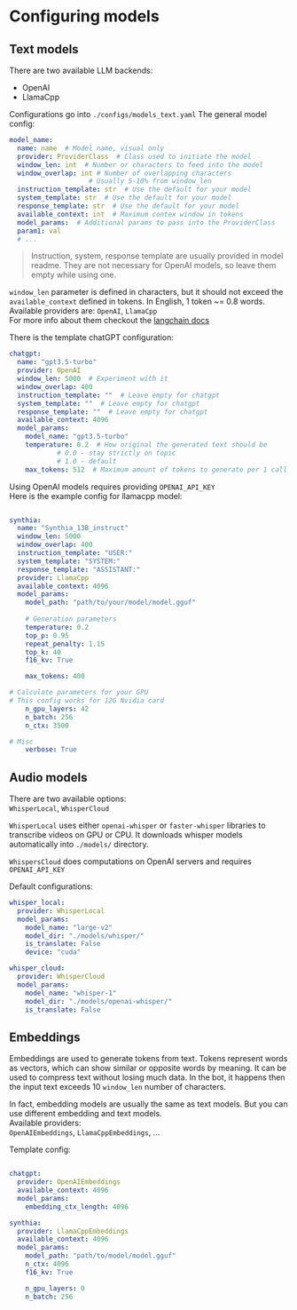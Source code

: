 # Configuring models

## Text models
There are two available LLM backends:
- OpenAI
- LlamaCpp

Configurations go into `./configs/models_text.yaml`
The general model config:

```yaml
model_name:
  name: name  # Model name, visual only
  provider: ProviderClass  # Class used to initiate the model
  window_len: int  # Number or characters to feed into the model
  window_overlap: int # Number of overlapping characters 
                    # Usually 5-10% from window_len
  instruction_template: str  # Use the default for your model 
  system_template: str  # Use the default for your model
  response_template: str  # Use the default for your model
  available_context: int  # Maximum contex window in tokens
  model_params:  # Additional params to pass into the ProviderClass
  param1: val
  # ...
```

> Instruction, system, response template are usually provided in model readme. They are not necessary for OpenAI models, so leave them empty while using one.

`window_len` parameter is defined in characters, but it should not exceed the `available_context` defined in tokens. In English, 1 token ~= 0.8 words.   
Available providers are: `OpenAI`, `LlamaCpp`  
For more info about them checkout the [langchain docs](https://python.langchain.com/docs/modules/model_io/models/llms/)

There is the template chatGPT configuration:

```yaml
chatgpt:
  name: "gpt3.5-turbo"
  provider: OpenAI
  window_len: 5000  # Experiment with it
  window_overlap: 400
  instruction_template: ""  # Leave empty for chatgpt
  system_template: ""  # Leave empty for chatgpt
  response_template: ""  # Leave empty for chatgpt
  available_context: 4096
  model_params:
    model_name: "gpt3.5-turbo"
    temperature: 0.2  # How original the generated text should be
            # 0.0 - stay strictly on topic
            # 1.0 - default
    max_tokens: 512  # Maximum amount of tokens to generate per 1 call

```

Using OpenAI models requires providing `OPENAI_API_KEY`  
Here is the example config for llamacpp model:

```yaml

synthia:
  name: "Synthia_13B_instruct"
  window_len: 5000
  window_overlap: 400
  instruction_template: "USER:"
  system_template: "SYSTEM:"
  response_template: "ASSISTANT:"
  provider: LlamaCpp
  available_context: 4096
  model_params:
    model_path: "path/to/your/model/model.gguf"
    
    # Generation parameters
    temperature: 0.2
    top_p: 0.95
    repeat_penalty: 1.15
    top_k: 40
    f16_kv: True

    max_tokens: 400

# Calculate parameters for your GPU
# This config works for 12G Nvidia card
    n_gpu_layers: 42
    n_batch: 256
    n_ctx: 3500

# Misc
    verbose: True

```

## Audio models

There are two available options:  
`WhisperLocal`, `WhisperCloud`

`WhisperLocal` uses either `openai-whisper` or `faster-whisper` libraries to transcribe videos on GPU or CPU. It downloads whisper models automatically into `./models/` directory.

`WhispersCloud` does computations on OpenAI servers and requires `OPENAI_API_KEY`  

Default configurations:  
```yaml
whisper_local:
  provider: WhisperLocal
  model_params:
    model_name: "large-v2"
    model_dir: "./models/whisper/"
    is_translate: False
    device: "cuda"

whisper_cloud:
  provider: WhisperCloud
  model_params:
    model_name: "whisper-1"
    model_dir: "./models/openai-whisper/"
    is_translate: False

```


## Embeddings

Embeddings are used to generate tokens from text. Tokens represent words as vectors, which can show similar or opposite words by meaning. It can be used to compress text without losing much data. In the bot, it happens then the input text exceeds 10 `window_len` number of characters.

In fact, embedding models are usually the same as text models. But you can use different embedding and text models.  
Available providers:  
`OpenAIEmbeddings`, `LlamaCppEmbeddings`, ...

Template config:

```yaml

chatgpt:
  provider: OpenAIEmbeddings
  available_context: 4096
  model_params:
    embedding_ctx_length: 4096

synthia:
  provider: LlamaCppEmbeddings
  available_context: 4096
  model_params:
    model_path: "path/to/model/model.gguf"
    n_ctx: 4096
    f16_kv: True

    n_gpu_layers: 0
    n_batch: 256

```
